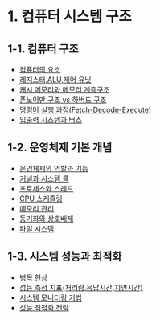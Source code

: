 # 1. 컴퓨터 시스템 구조

## 1-1. 컴퓨터 구조
- [컴퓨터의 요소](./1.1%20Computer%20Architecture/1.1.1%20Computer%20Element.md)
- [레지스터,ALU,제어 유닛](./1.1%20Computer%20Architecture/1.1.2%20CPU%20Element.md)
- [캐시 메모리와 메모리 계층구조](./1.1%20Computer%20Architecture/1.1.3%20Cache%20Memory%20and%20Memory%20Hierachy.md)
- [폰노이만 구조 vs 하버드 구조](./1.1%20Computer%20Architecture/1.1.4%20Computer%20Structure.md)
- [명령어 실행 과정(Fetch-Decode-Execute)](./1.1%20Computer%20Architecture/1.1.5%20command%20execution%20process.md)
- [입출력 시스템과 버스](./1.1%20Computer%20Architecture/1.1.6%20Input%20Output%20systems%20and%20buses.md)

## 1-2. 운영체제 기본 개념
- [운영체제의 역할과 기능](./1.2%20Operating%20System%20Basics/1.2.1%20Roles%20and%20functions%20of%20the%20operating%20system.md)
- [커널과 시스템 콜](./1.2%20Operating%20System%20Basics/1.2.2%20Kernel%20and%20System%20Call.md)
- [프로세스와 스레드](./1.2%20Operating%20System%20Basics/1.2.3%20Processes%20and%20Threads.md)
- [CPU 스케줄링](./1.2%20Operating%20System%20Basics/1.2.4%20CPU%20Scheduling.md)
- [메모리 관리](./1.2%20Operating%20System%20Basics/1.2.5%20Memory%20Management.md)
- [동기화와 상호배제](./1.2%20Operating%20System%20Basics/1.2.6%20Process%20Synchronization%20and%20Mutual%20Exclusion.md)
- [파일 시스템](./1.2%20Operating%20System%20Basics/1.2.7%20File%20System.md)


## 1-3. 시스템 성능과 최적화

- [병목 현상](https://github.com/CS-CookStudy/cook-cs/blob/main/01.%20Computer%20System%20Fundamentals/1.3%20System%20Performance%20and%20Optimization/1.3.1%20Bottleneck.md) <br>
- [성능 측정 지표(처리량,응답시간,지연시간)](https://github.com/CS-CookStudy/cook-cs/blob/main/01.%20Computer%20System%20Fundamentals/1.3%20System%20Performance%20and%20Optimization/1.3.2%20Evaluation%20Metric.md) <br>
- [시스템 모니터링 기법](https://github.com/CS-CookStudy/cook-cs/blob/main/01.%20Computer%20System%20Fundamentals/1.3%20System%20Performance%20and%20Optimization/1.3.3%20System%20Monitoring.md) <br>
- [성능 최적화 전략](https://github.com/CS-CookStudy/cook-cs/blob/main/01.%20Computer%20System%20Fundamentals/1.3%20System%20Performance%20and%20Optimization/1.3.4%20Performance%20Optimization.md)
